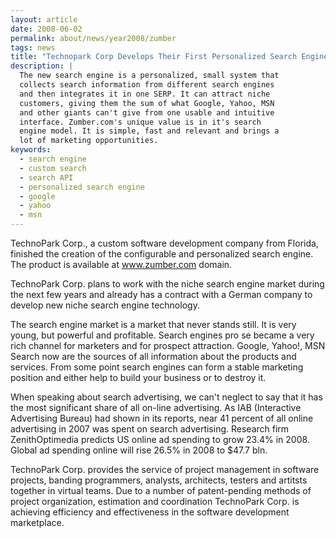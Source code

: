 ```yaml
---
layout: article
date: 2008-06-02
permalink: about/news/year2008/zumber
tags: news
title: "Technopark Corp Develops Their First Personalized Search Engine For A Niche Market"
description: |
  The new search engine is a personalized, small system that
  collects search information from different search engines
  and then integrates it in one SERP. It can attract niche
  customers, giving them the sum of what Google, Yahoo, MSN
  and other giants can't give from one usable and intuitive
  interface. Zumber.com's unique value is in it's search
  engine model. It is simple, fast and relevant and brings a
  lot of marketing opportunities.
keywords:
  - search engine
  - custom search
  - search API
  - personalized search engine
  - google
  - yahoo
  - msn
---
```


TechnoPark Corp., a custom software development company from Florida, finished the creation of the
configurable and personalized search engine. The product is available at www.zumber.com domain.

TechnoPark Corp. plans to work with the niche search engine market during the next few years and
already has a contract with a German company to develop new niche search engine technology.

The search engine market is a market that never stands still. It is very young, but powerful and
profitable. Search engines pro se became a very rich channel for marketers and for prospect
attraction. Google, Yahoo!, MSN Search now are the sources of all information about the products and
services. From some point search engines can form a stable marketing position and either help to
build your business or to destroy it.

When speaking about search advertising, we can't neglect to say that it has the most significant
share of all on-line advertising. As IAB (Interactive Advertising Bureau) had shown in its reports,
near 41 percent of all online advertising in 2007 was spent on search advertising. Research firm
ZenithOptimedia predicts US online ad spending to grow 23.4% in 2008. Global ad spending online will
rise 26.5% in 2008 to $47.7 bln.

TechnoPark Corp. provides the service of project management in software projects, banding
programmers, analysts, architects, testers and artitsts together in virtual teams. Due to a number
of patent-pending methods of project organization, estimation and coordination TechnoPark Corp. is
achieving efficiency and effectiveness in the software development marketplace.
